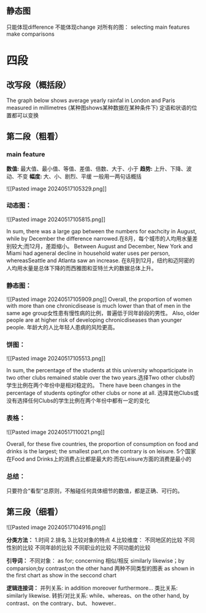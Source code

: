 ## 静态图
只能体现difference 不能体现change
对所有的图：
selecting 
main features
make comparisons
# 四段
## 改写段（概括段）
The graph below shows average yearly rainfal in London and Paris measured in millimetres
(某种图shows某种数据在某种条件下)
定语和状语的位置都可以变换
## 第二段（粗看）
### main feature 
**数值:**
最大值、最小值、等值、差值、倍数、大于、小于
**趋势:**
上升、下降、波动、不变
**幅度:** 
大、小、剧烈、平缓
一般用一两句话概括

![[Pasted image 20240517105329.png]]

### 动态图：

![[Pasted image 20240517105815.png]]

In sum, there was a large gap between the numbers for eachcity in August, while by December the difference narrowed.在8月，每个城市的人均用水量差别较大;而12月，差距缩小。
Between August and December, New York and Miami had ageneral decline in household water uses per person, whereasSeattle and Atlanta saw an increase.
在8月到12月，纽约和迈阿密的人均用水量是总体下降的而西雅图和亚特兰大的数据总体上升。

### 静态图：
![[Pasted image 20240517105909.png]]
Overall, the proportion of women with more than one chronicdisease is much lower than that of men in the same age group女性患有慢性病的比例，普遍低于同年龄段的男性。
Also, older people are at higher risk of developing chronicdiseases than younger people.
年龄大的人比年轻人患病的风险更高。

### 饼图：
![[Pasted image 20240517105513.png]]

In sum, the percentage of the students at this university whoparticipate in two other clubs remained stable over the two years.选择Two other clubs的学生比例在两个年份中是相对稳定的。
There have been changes in the percentage of students optingfor other clubs or none at all.
选择其他Clubs或没有选择任何Clubs的学生比例在两个年份中都有一定的变化

### 表格：
![[Pasted image 20240517110021.png]]

Overall, for these five countries, the proportion of consumption on
food and drinks is the largest; the smallest part,on the contrary
is on leisure.
5个国家在Food and Drinks上的消费占比都是最大的:而在Leisure方面的消费是最小的
### 总结：
只要符合“看型”总原则，不触碰任何具体细节的数值，都是正确、可行的。
## 第三段（细看）
![[Pasted image 20240517104916.png]]

**分类方法：**
1.时间
2.排名
3.比较对象的特点
4.比较维度：
不同地区的比较
不同性别的比较
不同年龄的比较
不同职业的比较
不同功能的比较

**引导词：**
不同对象：
as for; concerning 
相似/相反
similarly likewise；by comparsion;by contrast;on the other hand
两种不同类型的图表
as shown in the first chart
as show in the seccond chart

**逻辑连接词：**
并列关系: in addition moreover furthermore...
类比关系: similarly likewise.
转折/对比关系: while、whereas、on the other hand,
by contrast、on the contrary、but、 however..